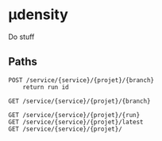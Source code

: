 µdensity
========

Do stuff


Paths
-----

```
POST /service/{service}/{projet}/{branch}
    return run id

GET /service/{service}/{projet}/{branch}

GET /service/{service}/{projet}/{run}
GET /service/{service}/{projet}/latest
GET /service/{service}/{projet}/
``` 
